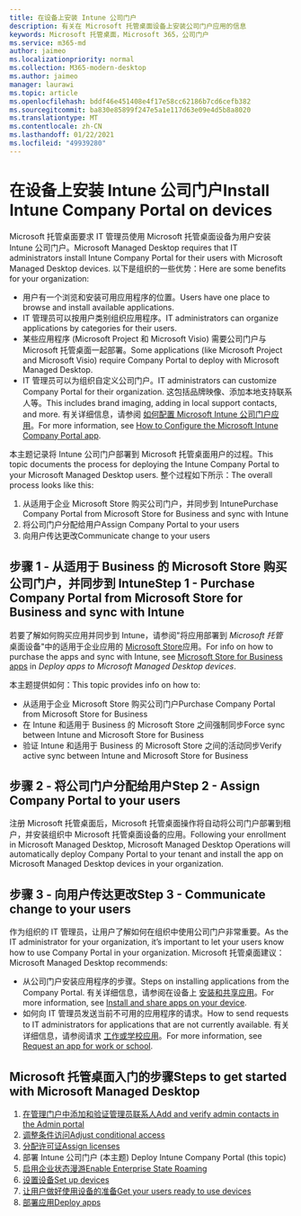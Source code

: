 ```yaml
---
title: 在设备上安装 Intune 公司门户
description: 有关在 Microsoft 托管桌面设备上安装公司门户应用的信息
keywords: Microsoft 托管桌面，Microsoft 365，公司门户
ms.service: m365-md
author: jaimeo
ms.localizationpriority: normal
ms.collection: M365-modern-desktop
ms.author: jaimeo
manager: laurawi
ms.topic: article
ms.openlocfilehash: bddf46e451408e4f17e58cc62186b7cd6cefb382
ms.sourcegitcommit: ba830e85899f247e5a1e117d63e09e4d5b8a8020
ms.translationtype: MT
ms.contentlocale: zh-CN
ms.lasthandoff: 01/22/2021
ms.locfileid: "49939280"
---
```

# <a name="install-intune-company-portal-on-devices"></a><span data-ttu-id="f5e61-104">在设备上安装 Intune 公司门户</span><span class="sxs-lookup"><span data-stu-id="f5e61-104">Install Intune Company Portal on devices</span></span>

<span data-ttu-id="f5e61-105">Microsoft 托管桌面要求 IT 管理员使用 Microsoft 托管桌面设备为用户安装 Intune 公司门户。</span><span class="sxs-lookup"><span data-stu-id="f5e61-105">Microsoft Managed Desktop requires that IT administrators install Intune Company Portal for their users with Microsoft Managed Desktop devices.</span></span> <span data-ttu-id="f5e61-106">以下是组织的一些优势：</span><span class="sxs-lookup"><span data-stu-id="f5e61-106">Here are some benefits for your organization:</span></span>
- <span data-ttu-id="f5e61-107">用户有一个浏览和安装可用应用程序的位置。</span><span class="sxs-lookup"><span data-stu-id="f5e61-107">Users have one place to browse and install available applications.</span></span> 
- <span data-ttu-id="f5e61-108">IT 管理员可以按用户类别组织应用程序。</span><span class="sxs-lookup"><span data-stu-id="f5e61-108">IT administrators can organize applications by categories for their users.</span></span>  
- <span data-ttu-id="f5e61-109">某些应用程序 (Microsoft Project 和 Microsoft Visio) 需要公司门户与 Microsoft 托管桌面一起部署。</span><span class="sxs-lookup"><span data-stu-id="f5e61-109">Some applications (like Microsoft Project and Microsoft Visio) require Company Portal to deploy with Microsoft Managed Desktop.</span></span>
- <span data-ttu-id="f5e61-110">IT 管理员可以为组织自定义公司门户。</span><span class="sxs-lookup"><span data-stu-id="f5e61-110">IT administrators can customize Company Portal for their organization.</span></span> <span data-ttu-id="f5e61-111">这包括品牌映像、添加本地支持联系人等。</span><span class="sxs-lookup"><span data-stu-id="f5e61-111">This includes brand imaging, adding in local support contacts, and more.</span></span> <span data-ttu-id="f5e61-112">有关详细信息，请参阅 [如何配置 Microsoft Intune 公司门户应用](https://docs.microsoft.com/intune/company-portal-app)。</span><span class="sxs-lookup"><span data-stu-id="f5e61-112">For more information, see [How to Configure the Microsoft Intune Company Portal app](https://docs.microsoft.com/intune/company-portal-app).</span></span>   

<span data-ttu-id="f5e61-113">本主题记录将 Intune 公司门户部署到 Microsoft 托管桌面用户的过程。</span><span class="sxs-lookup"><span data-stu-id="f5e61-113">This topic documents the process for deploying the Intune Company Portal to your Microsoft Managed Desktop users.</span></span> <span data-ttu-id="f5e61-114">整个过程如下所示：</span><span class="sxs-lookup"><span data-stu-id="f5e61-114">The overall process looks like this:</span></span>
1. <span data-ttu-id="f5e61-115">从适用于企业 Microsoft Store 购买公司门户，并同步到 Intune</span><span class="sxs-lookup"><span data-stu-id="f5e61-115">Purchase Company Portal from Microsoft Store for Business and sync with Intune</span></span>
2. <span data-ttu-id="f5e61-116">将公司门户分配给用户</span><span class="sxs-lookup"><span data-stu-id="f5e61-116">Assign Company Portal to your users</span></span>
3. <span data-ttu-id="f5e61-117">向用户传达更改</span><span class="sxs-lookup"><span data-stu-id="f5e61-117">Communicate change to your users</span></span>

## <a name="step-1---purchase-company-portal-from-microsoft-store-for-business-and-sync-with-intune"></a><span data-ttu-id="f5e61-118">步骤 1 - 从适用于 Business 的 Microsoft Store 购买公司门户，并同步到 Intune</span><span class="sxs-lookup"><span data-stu-id="f5e61-118">Step 1 - Purchase Company Portal from Microsoft Store for Business and sync with Intune</span></span>
<span data-ttu-id="f5e61-119">若要了解如何购买应用并同步到 Intune，请参阅"将应用部署到 *Microsoft 托管* 桌面设备"中的适用于企业应用的 [Microsoft Store](deploy-apps.md#msfb-apps)应用。</span><span class="sxs-lookup"><span data-stu-id="f5e61-119">For info on how to purchase the apps and sync with Intune, see [Microsoft Store for Business apps](deploy-apps.md#msfb-apps) in *Deploy apps to Microsoft Managed Desktop devices*.</span></span>

<span data-ttu-id="f5e61-120">本主题提供如何：</span><span class="sxs-lookup"><span data-stu-id="f5e61-120">This topic provides info on how to:</span></span> 
- <span data-ttu-id="f5e61-121">从适用于企业 Microsoft Store 购买公司门户</span><span class="sxs-lookup"><span data-stu-id="f5e61-121">Purchase Company Portal from Microsoft Store for Business</span></span> 
- <span data-ttu-id="f5e61-122">在 Intune 和适用于 Business 的 Microsoft Store 之间强制同步</span><span class="sxs-lookup"><span data-stu-id="f5e61-122">Force sync between Intune and Microsoft Store for Business</span></span>
- <span data-ttu-id="f5e61-123">验证 Intune 和适用于 Business 的 Microsoft Store 之间的活动同步</span><span class="sxs-lookup"><span data-stu-id="f5e61-123">Verify active sync between Intune and Microsoft Store for Business</span></span> 

## <a name="step-2---assign-company-portal-to-your-users"></a><span data-ttu-id="f5e61-124">步骤 2 - 将公司门户分配给用户</span><span class="sxs-lookup"><span data-stu-id="f5e61-124">Step 2 - Assign Company Portal to your users</span></span>
<span data-ttu-id="f5e61-125">注册 Microsoft 托管桌面后，Microsoft 托管桌面操作将自动将公司门户部署到租户，并安装组织中 Microsoft 托管桌面设备的应用。</span><span class="sxs-lookup"><span data-stu-id="f5e61-125">Following your enrollment in Microsoft Managed Desktop, Microsoft Managed Desktop Operations will automatically deploy Company Portal to your tenant and install the app on Microsoft Managed Desktop devices in your organization.</span></span>

## <a name="step-3---communicate-change-to-your-users"></a><span data-ttu-id="f5e61-126">步骤 3 - 向用户传达更改</span><span class="sxs-lookup"><span data-stu-id="f5e61-126">Step 3 - Communicate change to your users</span></span>
<span data-ttu-id="f5e61-127">作为组织的 IT 管理员，让用户了解如何在组织中使用公司门户非常重要。</span><span class="sxs-lookup"><span data-stu-id="f5e61-127">As the IT administrator for your organization, it’s important to let your users know how to use Company Portal in your organization.</span></span> <span data-ttu-id="f5e61-128">Microsoft 托管桌面建议：</span><span class="sxs-lookup"><span data-stu-id="f5e61-128">Microsoft Managed Desktop recommends:</span></span>
- <span data-ttu-id="f5e61-129">从公司门户安装应用程序的步骤。</span><span class="sxs-lookup"><span data-stu-id="f5e61-129">Steps on installing applications from the Company Portal.</span></span> <span data-ttu-id="f5e61-130">有关详细信息，请参阅在设备上 [安装和共享应用](https://docs.microsoft.com/intune-user-help/install-apps-cpapp-windows)。</span><span class="sxs-lookup"><span data-stu-id="f5e61-130">For more information, see [Install and share apps on your device](https://docs.microsoft.com/intune-user-help/install-apps-cpapp-windows).</span></span>
- <span data-ttu-id="f5e61-131">如何向 IT 管理员发送当前不可用的应用程序的请求。</span><span class="sxs-lookup"><span data-stu-id="f5e61-131">How to send requests to IT administrators for applications that are not currently available.</span></span> <span data-ttu-id="f5e61-132">有关详细信息，请参阅请求 [工作或学校应用](https://docs.microsoft.com/intune-user-help/install-apps-cpapp-windows#request-an-app-for-work-or-school)。</span><span class="sxs-lookup"><span data-stu-id="f5e61-132">For more information, see [Request an app for work or school](https://docs.microsoft.com/intune-user-help/install-apps-cpapp-windows#request-an-app-for-work-or-school).</span></span>  

## <a name="steps-to-get-started-with-microsoft-managed-desktop"></a><span data-ttu-id="f5e61-133">Microsoft 托管桌面入门的步骤</span><span class="sxs-lookup"><span data-stu-id="f5e61-133">Steps to get started with Microsoft Managed Desktop</span></span>

1. [<span data-ttu-id="f5e61-134">在管理门户中添加和验证管理员联系人</span><span class="sxs-lookup"><span data-stu-id="f5e61-134">Add and verify admin contacts in the Admin portal</span></span>](add-admin-contacts.md)
2. [<span data-ttu-id="f5e61-135">调整条件访问</span><span class="sxs-lookup"><span data-stu-id="f5e61-135">Adjust conditional access</span></span>](conditional-access.md)
3. [<span data-ttu-id="f5e61-136">分配许可证</span><span class="sxs-lookup"><span data-stu-id="f5e61-136">Assign licenses</span></span>](assign-licenses.md)
4. <span data-ttu-id="f5e61-137">部署 Intune 公司门户 (本主题) </span><span class="sxs-lookup"><span data-stu-id="f5e61-137">Deploy Intune Company Portal (this topic)</span></span>
5. [<span data-ttu-id="f5e61-138">启用企业状态漫游</span><span class="sxs-lookup"><span data-stu-id="f5e61-138">Enable Enterprise State Roaming</span></span>](enterprise-state-roaming.md)
6. [<span data-ttu-id="f5e61-139">设置设备</span><span class="sxs-lookup"><span data-stu-id="f5e61-139">Set up devices</span></span>](set-up-devices.md)
7. [<span data-ttu-id="f5e61-140">让用户做好使用设备的准备</span><span class="sxs-lookup"><span data-stu-id="f5e61-140">Get your users ready to use devices</span></span>](get-started-devices.md)
8. [<span data-ttu-id="f5e61-141">部署应用</span><span class="sxs-lookup"><span data-stu-id="f5e61-141">Deploy apps</span></span>](deploy-apps.md)
